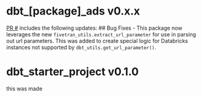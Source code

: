 # dbt_[package]_ads v0.x.x
[PR #]() includes the following updates: ## Bug Fixes - This package now leverages the new `fivetran_utils.extract_url_parameter` for use in parsing out url parameters. This was added to create special logic for Databricks instances not supported by `dbt_utils.get_url_parameter()`.

# dbt_starter_project v0.1.0
this was made